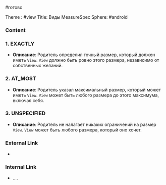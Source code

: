 #готово 

Theme : #view 
Title: Виды MeasureSpec
Sphere: #android 

### Content

### 1. EXACTLY

- **Описание**: Родитель определил точный размер, который должен иметь `View`. `View` должно быть ровно этого размера, независимо от собственных желаний.

### 2. AT_MOST

- **Описание**: Родитель указал максимальный размер, который может иметь `View`. `View` может быть любого размера до этого максимума, включая себя.

### 3. UNSPECIFIED

- **Описание**: Родитель не налагает никаких ограничений на размер `View`. `View` может быть любого размера, который оно хочет.

### External Link

- 

### Internal Link

- ....